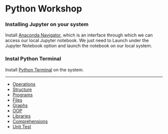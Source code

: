 # Python Workshop

### Installing Jupyter on your system

Install [Anaconda Navigator](https://www.anaconda.com/distribution/), which is an interface through which we can access our local Jupyter notebook. We just need to Launch under the Jupyter Notebook option and launch the notebook on our local system.


### Instal Python Terminal
Install [Python Terminal](https://www.python.org/downloads/) on the system.


-------------------------------------------------

* [Operations](https://github.com/pranabmitra/python-workshop/tree/master/Operations)
* [Structure](https://github.com/pranabmitra/python-workshop/tree/master/Structures)
* [Programs](https://github.com/pranabmitra/python-workshop/tree/master/Programs)
* [Files](https://github.com/pranabmitra/python-workshop/tree/master/Files)
* [Graphs](https://github.com/pranabmitra/python-workshop/tree/master/Graphs)
* [OOP](https://github.com/pranabmitra/python-workshop/tree/master/Classes)
* [Libraries](https://github.com/pranabmitra/python-workshop/tree/master/Libraries)
* [Comprehensions](https://github.com/pranabmitra/python-workshop/tree/master/Comprehensions)
* [Unit Test](https://github.com/pranabmitra/python-workshop/tree/master/Tests)